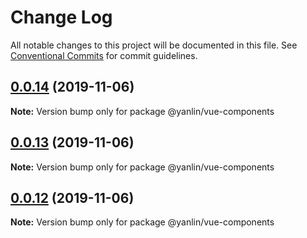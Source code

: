 # Change Log

All notable changes to this project will be documented in this file.
See [Conventional Commits](https://conventionalcommits.org) for commit guidelines.

## [0.0.14](https://github.com/gyl9196/ui-components/compare/@yanlin/vue-components@0.0.13...@yanlin/vue-components@0.0.14) (2019-11-06)

**Note:** Version bump only for package @yanlin/vue-components





## [0.0.13](https://github.com/gyl9196/ui-components/compare/@yanlin/vue-components@0.0.12...@yanlin/vue-components@0.0.13) (2019-11-06)

**Note:** Version bump only for package @yanlin/vue-components





## [0.0.12](https://github.com/gyl9196/ui-components/compare/@yanlin/vue-components@0.0.11...@yanlin/vue-components@0.0.12) (2019-11-06)

**Note:** Version bump only for package @yanlin/vue-components

